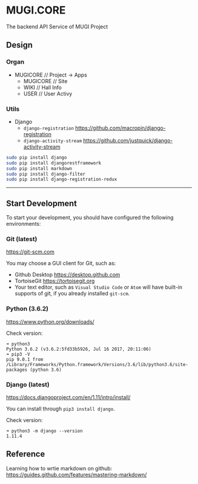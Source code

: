 # MUGI.CORE
The backend API Service of MUGI Project

## Design

### Organ

* MUGICORE // Project -> Apps
	* MUGICORE // Site
	* WIKI // Hall Info
	* USER // User Activy

### Utils

* Django
	* `django-registration` https://github.com/macropin/django-registration
	* `django-activity-stream` https://github.com/justquick/django-activity-stream

```bash
sudo pip install django
sudo pip install djangorestframework
sudo pip install markdown
sudo pip install django-filter
sudo pip install django-registration-redux
```

---

## Start Development

To start your development, you should have configured the following environments:

### Git (latest)

https://git-scm.com

You may choose a GUI client for Git, such as:

* Github Desktop https://desktop.github.com
* TortoiseGit https://tortoisegit.org
* Your text editor, such as `Visual Studio Code` or `Atom` will have built-in supports of git, if you already installed `git-scm`.

### Python (3.6.2)

https://www.python.org/downloads/

Check version:

```
➜ python3
Python 3.6.2 (v3.6.2:5fd33b5926, Jul 16 2017, 20:11:06)
➜ pip3 -V
pip 9.0.1 from /Library/Frameworks/Python.framework/Versions/3.6/lib/python3.6/site-packages (python 3.6)
```

### Django (latest)

https://docs.djangoproject.com/en/1.11/intro/install/

You can install through `pip3 install django`.

Check version:

```
➜ python3 -m django --version
1.11.4
```

## Reference

Learning how to wrtie markdown on github: https://guides.github.com/features/mastering-markdown/

